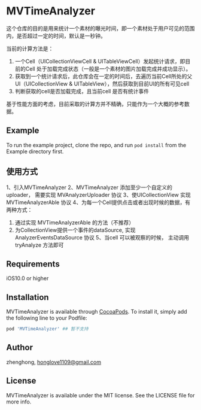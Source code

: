 # MVTimeAnalyzer

这个仓库的目的是用来统计一个素材的曝光时间，即一个素材处于用户可见的范围内，是否超过一定的时间，默认是一秒钟。

当前的计算方法是：

1. 一个Cell（UICollectionViewCell & UITableViewCell）发起统计请求，即目前的Cell 处于加载完成状态（一般是一个素材的图片加载完成并成功显示）。
2. 获取到一个统计请求后，此仓库会在一定的时间后，去遍历当前Cell所处的父UI（UICollectionView & UITableView），然后获取到目前UI的所有可见cell
3. 判断获取的cell是否加载完成，且当前cell 是否有统计事件

基于性能方面的考虑，目前采取的计算方并不精确，只能作为一个大概的参考数据。


## Example

To run the example project, clone the repo, and run `pod install` from the Example directory first.

## 使用方式

1、引入MVTimeAnalyzer
2、MVTimeAnalyzer 添加至少一个自定义的 uploader， 需要实现 MVAnalyzerUploader 协议
3、使UICollectionView 实现 MVTimeAnalyzerAble 协议
4、为每一个Cell提供点击或者出现时候的数据，有两种方式：
   1. 通过实现 MVTimeAnalyzerAble 的方法（不推荐）
   2. 为CollectionView提供一个事件的dataSource, 实现AnalyzerEventsDataSource 协议
5、当cell 可以被观察的时候， 主动调用tryAnalyze 方法即可

## Requirements

iOS10.0 or higher

## Installation

MVTimeAnalyzer is available through [CocoaPods](https://cocoapods.org). To install
it, simply add the following line to your Podfile:

```ruby
pod 'MVTimeAnalyzer' ## 暂不支持
```

## Author

zhenghong, honglove1109@gmail.com

## License

MVTimeAnalyzer is available under the MIT license. See the LICENSE file for more info.

